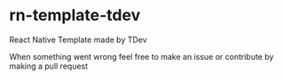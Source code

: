 # rn-template-tdev
React Native Template made by TDev


When something went wrong feel free to make an issue or contribute by making a pull request